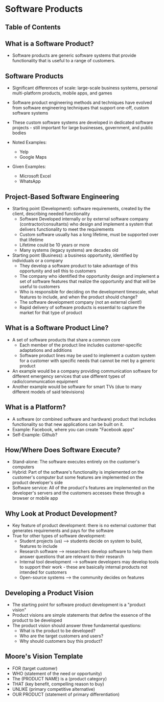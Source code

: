# Software Products

## Table of Contents

## What is a Software Product?

- Software products are generic software systems that provide functionality that is useful to a range of customers. 

## Software Products

- Significant differences of scale: large-scale business systems, personal multi-platform products, mobile apps, and games
- Software product engineering methods and techniques have evolved from software engineering techniques that support one-off, custom software systems
- These custom software systems are developed in dedicated software projects - still important for large businesses, government, and public bodies

- Noted Examples:
    - Yelp
    - Google Maps

- Given Examples:
    - Microsoft Excel
    - WhatsApp

## Project-Based Software Engineering

- Starting point (Development): software requirements, created by the client, describing needed functionality 
    - Software Developed internally or by external software company (contractor/consultants) who design and implement a system that delivers functionality to meet the requirements
    - Custom software usually has a long lifetime, must be supported over that lifetime
    - Lifetime could be 10 years or more
    - Many systems (legacy systems) are decades old 
- Starting point (Business): a business opportunity, identified by individuals or a company
    - They develop a software product to take advantage of this opportunity and sell this to customers
    - The company who identified the opportunity design and implement a set of software features that realize the opportunity and that will be useful to customers
    - Who is responsible for deciding on the development timescale, what features to include, and when the product should change?
    - The software development company (not an external client!)
    - Rapid delivery of software products is essential to capture the market for that type of product

## What is a Software Product Line?

- A set of software products that share a common core
    - Each member of the product line includes customer-specific adaptations and additions
    - Software product lines may be used to implement a custom system for a customer with specific needs that cannot be met by a generic product
- An example would be a company providing communication software for different emergency services that use different types of radio/communication equipment
- Another example would be software for smart TVs (due to many different models of said televisions)

## What is a Platform?

- A software (or combined software and hardware) product that includes functionality so that new applications can be built on it. 
- Example: Facebook, where you can create "Facebook apps"
- Self-Example: Github?

## How/Where Does Software Execute?

- Stand-alone: The software executes entirely on the customer's computers
- Hybrid: Part of the software's functionality is implemented on the customer's computer but some features are implemented on the product developer's side
- Software service: All of the product's features are implemented on the developer's servers and the customers accesses these through a browser or mobile app

## Why Look at Product Development?

- Key feature of product development: there is no external customer that generates requirements and pays for the software
- True for other types of software development:
    - Student projects (us) --> students decide on system to build, features to include
    - Research software --> researchers develop software to help them answer questions that are relevant to their research
    - Internal tool development --> software developers may develop tools to support their work - these are basically internal products not intended for customers
    - Open-source systems --> the community decides on features

## Developing a Product Vision

- The starting point for software product development is a "product vision"
- Product visions are simple statements that define the essence of the product to be developed
- The product vision should answer three fundamental questions:
    - What is the product to be developed?
    - Who are the target customers and users?
    - Why should customers buy this product?

## Moore's Vision Template

- FOR (target customer)
- WHO (statement of the need or opportunity)
- The (PRODUCT NAME) is a (product category)
- THAT (key benefit, compelling reason to buy)
- UNLIKE (primary competitive alternative)
- OUR PRODUCT (statement of primary differentiation)